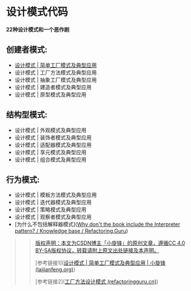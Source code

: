 # 设计模式代码
**22种设计模式和一个恶作剧**

## 创建者模式:
*   [设计模式 | 简单工厂模式及典型应用](src/main/resources/简单工厂模式.md)
*   设计模式 | 工厂方法模式及典型应用
*   设计模式 | 抽象工厂模式及典型应用
*   设计模式 | 建造者模式及典型应用
*   设计模式 | 原型模式及典型应用
## 结构型模式:
*   设计模式 | 外观模式及典型应用
*   设计模式 | 装饰者模式及典型应用
*   设计模式 | 适配器模式及典型应用
*   设计模式 | 享元模式及典型应用
*   设计模式 | 组合模式及典型应用
## 行为模式:
*   设计模式 | 模板方法模式及典型应用
*   设计模式 | 迭代器模式及典型应用
*   设计模式 | 策略模式及典型应用
*   设计模式 | 观察者模式及典型应用
*   [为什么不包括解释器模式]([Why don't the book include the Interpreter pattern? / Knowledge base / Refactoring.Guru](https://feedback.refactoring.guru/en/knowledge-bases/5/articles/1878-why-dont-the-book-include-the-interpreter-pattern))      
        
        
>>[版权声明：本文为CSDN博主「小旋锋」的原创文章，遵循CC 4.0 BY-SA版权协议，转载请附上原文出处链接及本声明。](https://blog.csdn.net/wwwdc1012/article/details/83317973)
>>
>>[参考链接1]([设计模式 | 简单工厂模式及典型应用 | 小旋锋 (laijianfeng.org)](http://laijianfeng.org/2018/09/设计模式-简单工厂模式及典型应用/))
>>
>>[参考链接2]([工厂方法设计模式 (refactoringguru.cn)](https://refactoringguru.cn/design-patterns/factory-method))
